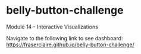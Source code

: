 # belly-button-challenge
Module 14 - Interactive Visualizations

Navigate to the following link to see dashboard:
https://fraserclaire.github.io/belly-button-challenge/
